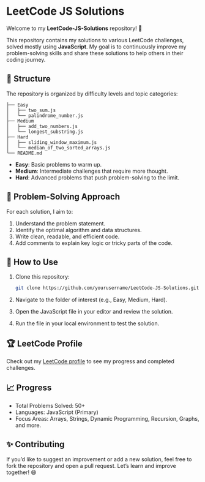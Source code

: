 # LeetCode JS Solutions

Welcome to my **LeetCode-JS-Solutions** repository! 🚀

This repository contains my solutions to various LeetCode challenges, solved mostly using **JavaScript**. My goal is to continuously improve my problem-solving skills and share these solutions to help others in their coding journey.

## 📁 Structure

The repository is organized by difficulty levels and topic categories:
```
├── Easy  
│   ├── two_sum.js  
│   └── palindrome_number.js  
├── Medium  
│   ├── add_two_numbers.js  
│   └── longest_substring.js  
├── Hard  
│   ├── sliding_window_maximum.js  
│   └── median_of_two_sorted_arrays.js  
└── README.md
```
- **Easy**: Basic problems to warm up.
- **Medium**: Intermediate challenges that require more thought.
- **Hard**: Advanced problems that push problem-solving to the limit.

## 🧠 Problem-Solving Approach

For each solution, I aim to:

1. Understand the problem statement.
2. Identify the optimal algorithm and data structures.
3. Write clean, readable, and efficient code.
4. Add comments to explain key logic or tricky parts of the code.

## 🚩 How to Use

1. Clone this repository:

   ```bash 
   git clone https://github.com/yourusername/LeetCode-JS-Solutions.git
2.	Navigate to the folder of interest (e.g., Easy, Medium, Hard).
3.	Open the JavaScript file in your editor and review the solution.
4.	Run the file in your local environment to test the solution.

## 🏆 LeetCode Profile

Check out my [LeetCode profile](https://leetcode.com/u/DussanFreire/) to see my progress and completed challenges.

## 📈 Progress

*	Total Problems Solved: 50+
*	Languages: JavaScript (Primary)
*	Focus Areas: Arrays, Strings, Dynamic Programming, Recursion, Graphs, and more.

## ✨ Contributing

If you’d like to suggest an improvement or add a new solution, feel free to fork the repository and open a pull request. Let’s learn and improve together! 😄

